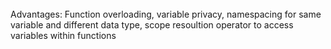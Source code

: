 <br>
Advantages: Function overloading, variable privacy, namespacing for same variable and different data type, scope resoultion operator to access variables within functions
